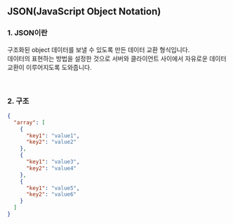 ## JSON(JavaScript Object Notation)

### 1. JSON이란

구조화된 object 데이터를 보낼 수 있도록 만든 데이터 교환 형식입니다.  
데이터의 표현하는 방법을 설정한 것으로 서버와 클라이언트 사이에서  자유로운 데이터 교환이 이루어지도록 도와줍니다.

<br>

### 2. 구조

```json
{
  "array": [
    {
      "key1": "value1",
      "key2": "value2"
    },
    {
      "key1": "value3",
      "key2": "value4"
    },
    {
      "key1": "value5",
      "key2": "value6"
    } 
  ]
}
```